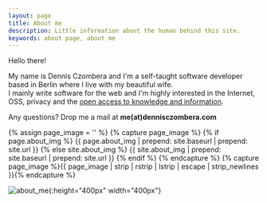 ```yaml
---
layout: page
title: About me
description: Little information about the human behind this site.
keywords: about page, about me
---
```

Hello there!  
  
My name is Dennis Czombera and I'm a self-taught software developer based in Berlin where I live with my beautiful wife.  
I mainly write software for the web and I'm highly interested in the Internet, OSS, privacy and the [open access to knowledge and information](https://archive.org/stream/GuerillaOpenAccessManifesto/Goamjuly2008_djvu.txt). 

Any questions? Drop me a mail at **me(at)dennisczombera.com**

{% assign page_image = '' %}
{% capture page_image %}
{% if page.about_img %}
  {{ page.about_img | prepend: site.baseurl | prepend: site.url }}
{% else site.about_img %}
  {{ site.about_img | prepend: site.baseurl | prepend: site.url }}
{% endif %}
{% endcapture %}
{% capture page_image %}{{ page_image | strip | rstrip | lstrip | escape | strip_newlines }}{% endcapture %}

![about_me]({{page_image}}){:height="400px" width="400px"}


